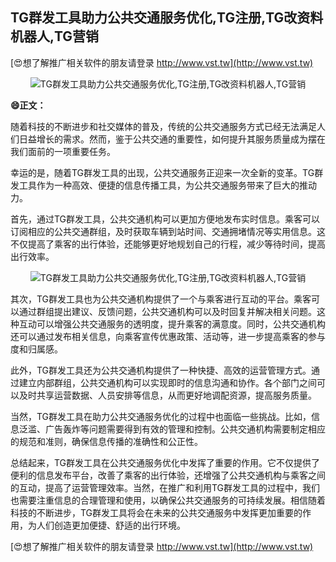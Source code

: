 ## **TG群发工具助力公共交通服务优化,TG注册,TG改资料机器人,TG营销**

[😍想了解推广相关软件的朋友请登录 http://www.vst.tw](http://www.vst.tw)

 <center><img src="https://vst.tw/MP4/tuiguang/png/2.png" alt="TG群发工具助力公共交通服务优化,TG注册,TG改资料机器人,TG营销"></center>

**😄正文：**

随着科技的不断进步和社交媒体的普及，传统的公共交通服务方式已经无法满足人们日益增长的需求。然而，鉴于公共交通的重要性，如何提升其服务质量成为摆在我们面前的一项重要任务。

幸运的是，随着TG群发工具的出现，公共交通服务正迎来一次全新的变革。TG群发工具作为一种高效、便捷的信息传播工具，为公共交通服务带来了巨大的推动力。

首先，通过TG群发工具，公共交通机构可以更加方便地发布实时信息。乘客可以订阅相应的公共交通群组，及时获取车辆到站时间、交通拥堵情况等实用信息。这不仅提高了乘客的出行体验，还能够更好地规划自己的行程，减少等待时间，提高出行效率。

 <center><img src="https://vst.tw/MP4/tuiguang/png/6.png" alt="TG群发工具助力公共交通服务优化,TG注册,TG改资料机器人,TG营销"></center>

其次，TG群发工具也为公共交通机构提供了一个与乘客进行互动的平台。乘客可以通过群组提出建议、反馈问题，公共交通机构可以及时回复并解决相关问题。这种互动可以增强公共交通服务的透明度，提升乘客的满意度。同时，公共交通机构还可以通过发布相关信息，向乘客宣传优惠政策、活动等，进一步提高乘客的参与度和归属感。

此外，TG群发工具还为公共交通机构提供了一种快捷、高效的运营管理方式。通过建立内部群组，公共交通机构可以实现即时的信息沟通和协作。各个部门之间可以及时共享运营数据、人员安排等信息，从而更好地调配资源，提高服务质量。

当然，TG群发工具在助力公共交通服务优化的过程中也面临一些挑战。比如，信息泛滥、广告轰炸等问题需要得到有效的管理和控制。公共交通机构需要制定相应的规范和准则，确保信息传播的准确性和公正性。

总结起来，TG群发工具在公共交通服务优化中发挥了重要的作用。它不仅提供了便利的信息发布平台，改善了乘客的出行体验，还增强了公共交通机构与乘客之间的互动，提高了运营管理效率。当然，在推广和利用TG群发工具的过程中，我们也需要注重信息的合理管理和使用，以确保公共交通服务的可持续发展。相信随着科技的不断进步，TG群发工具将会在未来的公共交通服务中发挥更加重要的作用，为人们创造更加便捷、舒适的出行环境。

[😍想了解推广相关软件的朋友请登录 http://www.vst.tw](http://www.vst.tw)



